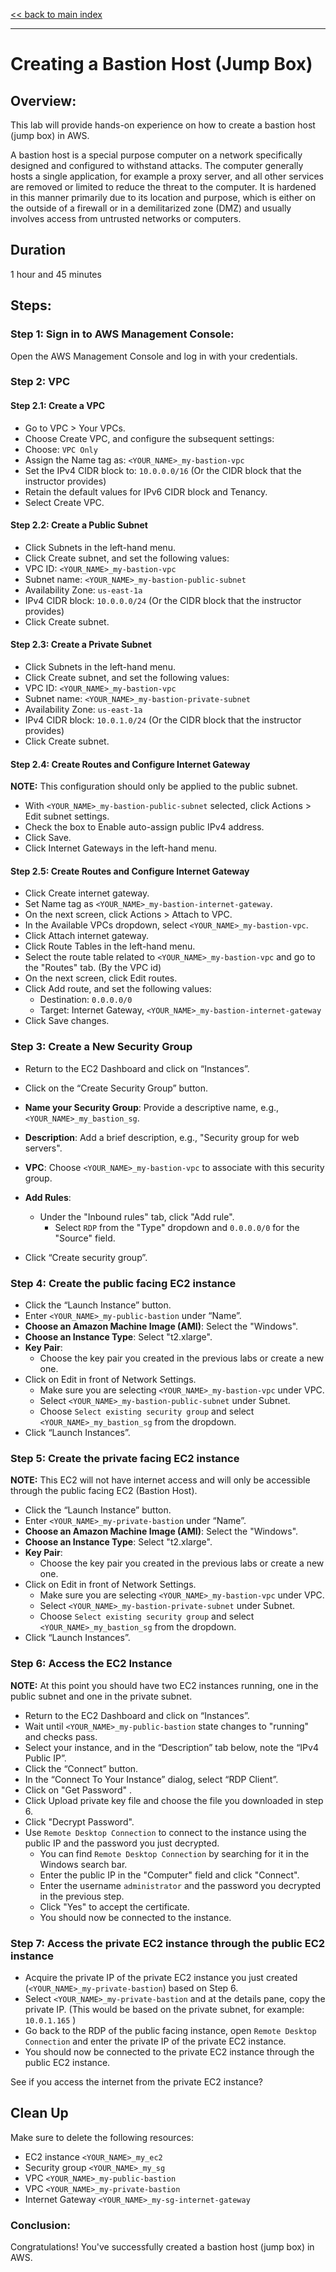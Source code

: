 [<< back to main index](../../README.md)

---

# Creating a Bastion Host (Jump Box)

## Overview:

This lab will provide hands-on experience on how to create a bastion host (jump box) in AWS.

A bastion host is a special purpose computer on a network specifically designed and configured to withstand attacks. The computer generally hosts a single application, for example a proxy server, and
all other services are removed or limited to reduce the threat to the computer. It is hardened in this manner primarily due to its location and purpose, which is either on the outside of a firewall or
in a demilitarized zone (DMZ) and usually involves access from untrusted networks or computers.

## Duration

1 hour and 45 minutes

## Steps:

### Step 1: Sign in to AWS Management Console:

Open the AWS Management Console and log in with your credentials.

### Step 2: VPC

#### Step 2.1: Create a VPC

* Go to VPC > Your VPCs.
* Choose Create VPC, and configure the subsequent settings:
* Choose: `VPC Only`
* Assign the Name tag as: `<YOUR_NAME>_my-bastion-vpc`
* Set the IPv4 CIDR block to: `10.0.0.0/16` (Or the CIDR block that the instructor provides)
* Retain the default values for IPv6 CIDR block and Tenancy.
* Select Create VPC.

#### Step 2.2: Create a Public Subnet

* Click Subnets in the left-hand menu.
* Click Create subnet, and set the following values:
* VPC ID: `<YOUR_NAME>_my-bastion-vpc`
* Subnet name: `<YOUR_NAME>_my-bastion-public-subnet`
* Availability Zone: `us-east-1a`
* IPv4 CIDR block: `10.0.0.0/24` (Or the CIDR block that the instructor provides)
* Click Create subnet.

#### Step 2.3: Create a Private Subnet

* Click Subnets in the left-hand menu.
* Click Create subnet, and set the following values:
* VPC ID: `<YOUR_NAME>_my-bastion-vpc`
* Subnet name: `<YOUR_NAME>_my-bastion-private-subnet`
* Availability Zone: `us-east-1a`
* IPv4 CIDR block: `10.0.1.0/24` (Or the CIDR block that the instructor provides)
* Click Create subnet.

#### Step 2.4: Create Routes and Configure Internet Gateway

**NOTE:** This configuration should only be applied to the public subnet.

* With `<YOUR_NAME>_my-bastion-public-subnet` selected, click Actions > Edit subnet settings.
* Check the box to Enable auto-assign public IPv4 address.
* Click Save.
* Click Internet Gateways in the left-hand menu.

#### Step 2.5: Create Routes and Configure Internet Gateway

* Click Create internet gateway.
* Set Name tag as `<YOUR_NAME>_my-bastion-internet-gateway`.
* On the next screen, click Actions > Attach to VPC.
* In the Available VPCs dropdown, select `<YOUR_NAME>_my-bastion-vpc`.
* Click Attach internet gateway.
* Click Route Tables in the left-hand menu.
* Select the route table related to `<YOUR_NAME>_my-bastion-vpc` and go to the "Routes" tab. (By the VPC id)
* On the next screen, click Edit routes.
* Click Add route, and set the following values:
    * Destination: `0.0.0.0/0`
    * Target: Internet Gateway, `<YOUR_NAME>_my-bastion-internet-gateway`
* Click Save changes.

### Step 3: Create a New Security Group

- Return to the EC2 Dashboard and click on “Instances”.
- Click on the “Create Security Group” button.
- **Name your Security Group**: Provide a descriptive name, e.g., `<YOUR_NAME>_my_bastion_sg`.
- **Description**: Add a brief description, e.g., "Security group for web servers".
- **VPC**: Choose `<YOUR_NAME>_my-bastion-vpc` to associate with this security group.
- **Add Rules**:
    - Under the "Inbound rules" tab, click "Add rule".
        - Select `RDP` from the "Type" dropdown and `0.0.0.0/0` for the "Source" field.

- Click “Create security group”.

### Step 4: Create the public facing EC2 instance

- Click the “Launch Instance” button.
- Enter `<YOUR_NAME>_my-public-bastion` under “Name”.
- **Choose an Amazon Machine Image (AMI)**: Select the "Windows".
- **Choose an Instance Type**: Select "t2.xlarge".
- **Key Pair**:
    - Choose the key pair you created in the previous labs or create a new one.
- Click on Edit in front of Network Settings.
    - Make sure you are selecting `<YOUR_NAME>_my-bastion-vpc` under VPC.
    - Select `<YOUR_NAME>_my-bastion-public-subnet` under Subnet.
    - Choose `Select existing security group` and select `<YOUR_NAME>_my_bastion_sg` from the dropdown.
- Click “Launch Instances”.

### Step 5: Create the private facing EC2 instance

**NOTE:** This EC2 will not have internet access and will only be accessible through the public facing EC2 (Bastion Host).

- Click the “Launch Instance” button.
- Enter `<YOUR_NAME>_my-private-bastion` under “Name”.
- **Choose an Amazon Machine Image (AMI)**: Select the "Windows".
- **Choose an Instance Type**: Select "t2.xlarge".
- **Key Pair**:
    - Choose the key pair you created in the previous labs or create a new one.
- Click on Edit in front of Network Settings.
    - Make sure you are selecting `<YOUR_NAME>_my-bastion-vpc` under VPC.
    - Select `<YOUR_NAME>_my-bastion-private-subnet` under Subnet.
    - Choose `Select existing security group` and select `<YOUR_NAME>_my_bastion_sg` from the dropdown.
- Click “Launch Instances”.

### Step 6: Access the EC2 Instance

**NOTE:** At this point you should have two EC2 instances running, one in the public subnet and one in the private subnet.

- Return to the EC2 Dashboard and click on “Instances”.
- Wait until `<YOUR_NAME>_my-public-bastion` state changes to "running" and checks pass.
- Select your instance, and in the “Description” tab below, note the “IPv4 Public IP”.
- Click the “Connect” button.
- In the “Connect To Your Instance” dialog, select “RDP Client”.
- Click on "Get Password" .
- Click Upload private key file and choose the file you downloaded in step 6.
- Click "Decrypt Password".
- Use `Remote Desktop Connection` to connect to the instance using the public IP and the password you just decrypted.
    - You can find `Remote Desktop Connection` by searching for it in the Windows search bar.
    - Enter the public IP in the "Computer" field and click "Connect".
    - Enter the username `administrator` and the password you decrypted in the previous step.
    - Click "Yes" to accept the certificate.
    - You should now be connected to the instance.

### Step 7: Access the private EC2 instance through the public EC2 instance

- Acquire the private IP of the private EC2 instance you just created (`<YOUR_NAME>_my-private-bastion`) based on Step 6.
- Select `<YOUR_NAME>_my-private-bastion` and at the details pane, copy the private IP. (This would be based on the private subnet, for example: `10.0.1.165` )
- Go back to the RDP of the public facing instance, open `Remote Desktop Connection` and enter the private IP of the private EC2 instance.
- You should now be connected to the private EC2 instance through the public EC2 instance.

See if you access the internet from the private EC2 instance?

## Clean Up

Make sure to delete the following resources:

- EC2 instance `<YOUR_NAME>_my_ec2`
- Security group `<YOUR_NAME>_my_sg`
- VPC `<YOUR_NAME>_my-public-bastion`
- VPC `<YOUR_NAME>_my-private-bastion`
- Internet Gateway `<YOUR_NAME>_my-sg-internet-gateway`

### Conclusion:

Congratulations! You've successfully created a bastion host (jump box) in AWS.